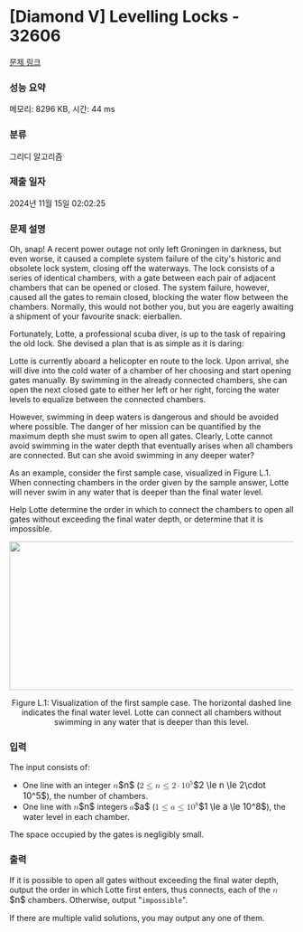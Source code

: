 # [Diamond V] Levelling Locks - 32606 

[문제 링크](https://www.acmicpc.net/problem/32606) 

### 성능 요약

메모리: 8296 KB, 시간: 44 ms

### 분류

그리디 알고리즘

### 제출 일자

2024년 11월 15일 02:02:25

### 문제 설명

<p>Oh, snap! A recent power outage not only left Groningen in darkness, but even worse, it caused a complete system failure of the city's historic and obsolete lock system, closing off the waterways. The lock consists of a series of identical chambers, with a gate between each pair of adjacent chambers that can be opened or closed. The system failure, however, caused all the gates to remain closed, blocking the water flow between the chambers. Normally, this would not bother you, but you are eagerly awaiting a shipment of your favourite snack: eierballen.</p>

<p>Fortunately, Lotte, a professional scuba diver, is up to the task of repairing the old lock. She devised a plan that is as simple as it is daring:</p>

<p>Lotte is currently aboard a helicopter en route to the lock. Upon arrival, she will dive into the cold water of a chamber of her choosing and start opening gates manually. By swimming in the already connected chambers, she can open the next closed gate to either her left or her right, forcing the water levels to equalize between the connected chambers.</p>

<p>However, swimming in deep waters is dangerous and should be avoided where possible. The danger of her mission can be quantified by the maximum depth she must swim to open all gates. Clearly, Lotte cannot avoid swimming in the water depth that eventually arises when all chambers are connected. But can she avoid swimming in any deeper water?</p>

<p>As an example, consider the first sample case, visualized in Figure L.1. When connecting chambers in the order given by the sample answer, Lotte will never swim in any water that is deeper than the final water level.</p>

<p>Help Lotte determine the order in which to connect the chambers to open all gates without exceeding the final water depth, or determine that it is impossible.</p>

<p style="text-align: center;"><img alt="" src="https://upload.acmicpc.net/c1f6b97d-0f20-4038-95a8-0a2adf73ac31/-/preview/" style="width: 512px; height: 263px;"></p>

<p style="text-align: center;">Figure L.1: Visualization of the first sample case. The horizontal dashed line indicates the final water level. Lotte can connect all chambers without swimming in any water that is deeper than this level.</p>

### 입력 

 <p>The input consists of:</p>

<ul>
	<li>One line with an integer <mjx-container class="MathJax" jax="CHTML" style="font-size: 109%; position: relative;"><mjx-math class="MJX-TEX" aria-hidden="true"><mjx-mi class="mjx-i"><mjx-c class="mjx-c1D45B TEX-I"></mjx-c></mjx-mi></mjx-math><mjx-assistive-mml unselectable="on" display="inline"><math xmlns="http://www.w3.org/1998/Math/MathML"><mi>n</mi></math></mjx-assistive-mml><span aria-hidden="true" class="no-mathjax mjx-copytext">$n$</span></mjx-container> (<mjx-container class="MathJax" jax="CHTML" style="font-size: 109%; position: relative;"><mjx-math class="MJX-TEX" aria-hidden="true"><mjx-mn class="mjx-n"><mjx-c class="mjx-c32"></mjx-c></mjx-mn><mjx-mo class="mjx-n" space="4"><mjx-c class="mjx-c2264"></mjx-c></mjx-mo><mjx-mi class="mjx-i" space="4"><mjx-c class="mjx-c1D45B TEX-I"></mjx-c></mjx-mi><mjx-mo class="mjx-n" space="4"><mjx-c class="mjx-c2264"></mjx-c></mjx-mo><mjx-mn class="mjx-n" space="4"><mjx-c class="mjx-c32"></mjx-c></mjx-mn><mjx-mo class="mjx-n" space="3"><mjx-c class="mjx-c22C5"></mjx-c></mjx-mo><mjx-msup space="3"><mjx-mn class="mjx-n"><mjx-c class="mjx-c31"></mjx-c><mjx-c class="mjx-c30"></mjx-c></mjx-mn><mjx-script style="vertical-align: 0.393em;"><mjx-mn class="mjx-n" size="s"><mjx-c class="mjx-c35"></mjx-c></mjx-mn></mjx-script></mjx-msup></mjx-math><mjx-assistive-mml unselectable="on" display="inline"><math xmlns="http://www.w3.org/1998/Math/MathML"><mn>2</mn><mo>≤</mo><mi>n</mi><mo>≤</mo><mn>2</mn><mo>⋅</mo><msup><mn>10</mn><mn>5</mn></msup></math></mjx-assistive-mml><span aria-hidden="true" class="no-mathjax mjx-copytext">$2 \le n \le 2\cdot 10^5$</span></mjx-container>), the number of chambers.</li>
	<li>One line with <mjx-container class="MathJax" jax="CHTML" style="font-size: 109%; position: relative;"><mjx-math class="MJX-TEX" aria-hidden="true"><mjx-mi class="mjx-i"><mjx-c class="mjx-c1D45B TEX-I"></mjx-c></mjx-mi></mjx-math><mjx-assistive-mml unselectable="on" display="inline"><math xmlns="http://www.w3.org/1998/Math/MathML"><mi>n</mi></math></mjx-assistive-mml><span aria-hidden="true" class="no-mathjax mjx-copytext">$n$</span></mjx-container> integers <mjx-container class="MathJax" jax="CHTML" style="font-size: 109%; position: relative;"><mjx-math class="MJX-TEX" aria-hidden="true"><mjx-mi class="mjx-i"><mjx-c class="mjx-c1D44E TEX-I"></mjx-c></mjx-mi></mjx-math><mjx-assistive-mml unselectable="on" display="inline"><math xmlns="http://www.w3.org/1998/Math/MathML"><mi>a</mi></math></mjx-assistive-mml><span aria-hidden="true" class="no-mathjax mjx-copytext">$a$</span></mjx-container> (<mjx-container class="MathJax" jax="CHTML" style="font-size: 109%; position: relative;"><mjx-math class="MJX-TEX" aria-hidden="true"><mjx-mn class="mjx-n"><mjx-c class="mjx-c31"></mjx-c></mjx-mn><mjx-mo class="mjx-n" space="4"><mjx-c class="mjx-c2264"></mjx-c></mjx-mo><mjx-mi class="mjx-i" space="4"><mjx-c class="mjx-c1D44E TEX-I"></mjx-c></mjx-mi><mjx-mo class="mjx-n" space="4"><mjx-c class="mjx-c2264"></mjx-c></mjx-mo><mjx-msup space="4"><mjx-mn class="mjx-n"><mjx-c class="mjx-c31"></mjx-c><mjx-c class="mjx-c30"></mjx-c></mjx-mn><mjx-script style="vertical-align: 0.393em;"><mjx-mn class="mjx-n" size="s"><mjx-c class="mjx-c38"></mjx-c></mjx-mn></mjx-script></mjx-msup></mjx-math><mjx-assistive-mml unselectable="on" display="inline"><math xmlns="http://www.w3.org/1998/Math/MathML"><mn>1</mn><mo>≤</mo><mi>a</mi><mo>≤</mo><msup><mn>10</mn><mn>8</mn></msup></math></mjx-assistive-mml><span aria-hidden="true" class="no-mathjax mjx-copytext">$1 \le a \le 10^8$</span></mjx-container>), the water level in each chamber.</li>
</ul>

<p>The space occupied by the gates is negligibly small.</p>

### 출력 

 <p>If it is possible to open all gates without exceeding the final water depth, output the order in which Lotte first enters, thus connects, each of the <mjx-container class="MathJax" jax="CHTML" style="font-size: 109%; position: relative;"><mjx-math class="MJX-TEX" aria-hidden="true"><mjx-mi class="mjx-i"><mjx-c class="mjx-c1D45B TEX-I"></mjx-c></mjx-mi></mjx-math><mjx-assistive-mml unselectable="on" display="inline"><math xmlns="http://www.w3.org/1998/Math/MathML"><mi>n</mi></math></mjx-assistive-mml><span aria-hidden="true" class="no-mathjax mjx-copytext">$n$</span></mjx-container> chambers. Otherwise, output "<code>impossible</code>".</p>

<p>If there are multiple valid solutions, you may output any one of them.</p>

